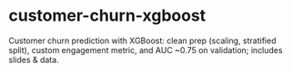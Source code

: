 # customer-churn-xgboost
Customer churn prediction with XGBoost: clean prep (scaling, stratified split), custom engagement metric, and AUC ~0.75 on validation; includes slides & data.
